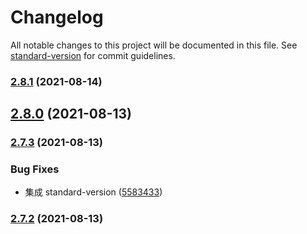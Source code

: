 # Changelog

All notable changes to this project will be documented in this file. See [standard-version](https://github.com/conventional-changelog/standard-version) for commit guidelines.

### [2.8.1](https://github.com/limaofeng/jfantasy-framework/compare/v2.8.0...v2.8.1) (2021-08-14)

## [2.8.0](https://github.com/limaofeng/jfantasy-framework/compare/v2.7.3...v2.8.0) (2021-08-13)

### [2.7.3](https://github.com/limaofeng/jfantasy-framework/compare/v2.7.2...v2.7.3) (2021-08-13)


### Bug Fixes

* 集成 standard-version ([5583433](https://github.com/limaofeng/jfantasy-framework/commit/5583433c068329f3699b7bf174bec7ae1c9df262))

### [2.7.2](https://github.com/limaofeng/jfantasy-framework/compare/v0.8.3...v2.7.2) (2021-08-13)
